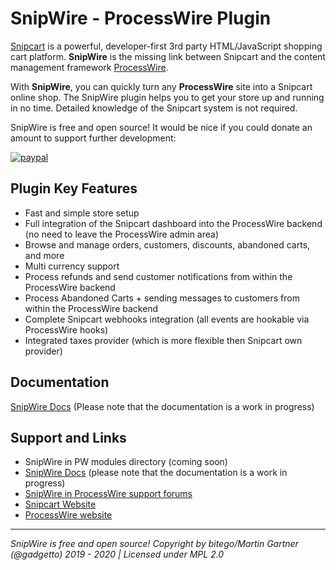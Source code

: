 # SnipWire - ProcessWire Plugin
[Snipcart](https://snipcart.com) is a powerful, developer-first 3rd party HTML/JavaScript shopping cart platform. **SnipWire** is the missing link between Snipcart and the content management framework [ProcessWire](https://processwire.com).

With **SnipWire**, you can quickly turn any **ProcessWire** site into a Snipcart online shop. The SnipWire plugin helps you to get your store up and running in no time. Detailed knowledge of the Snipcart system is not required.

SnipWire is free and open source! It would be nice if you could donate an amount to support further development:

[![paypal](https://www.paypalobjects.com/en_US/i/btn/btn_donate_LG.gif)](https://www.paypal.com/cgi-bin/webscr?cmd=_s-xclick&hosted_button_id=YUY4298PPWPXY)

## Plugin Key Features
- Fast and simple store setup
- Full integration of the Snipcart dashboard into the ProcessWire backend (no need to leave the ProcessWire admin area)
- Browse and manage orders, customers, discounts, abandoned carts, and more
- Multi currency support
- Process refunds and send customer notifications from within the ProcessWire backend
- Process Abandoned Carts + sending messages to customers from within the ProcessWire backend
- Complete Snipcart webhooks integration (all events are hookable via ProcessWire hooks)
- Integrated taxes provider (which is more flexible then Snipcart own provider)

## Documentation
[SnipWire Docs](https://docs.bitego.com/snipwire/) (Please note that the documentation is a work in progress)

## Support and Links
- SnipWire in PW modules directory (coming soon)
- [SnipWire Docs](https://docs.bitego.com/snipwire/) (please note that the documentation is a work in progress)
- [SnipWire in ProcessWire support forums](https://processwire.com/talk/topic/21554-snipwire-snipcart-integration-for-processwire/)
- [Snipcart Website](https://snipcart.com/)
- [ProcessWire website](https://processwire.com/)

<hr>

*SnipWire is free and open source! Copyright by bitego/Martin Gartner (@gadgetto) 2019 - 2020 | Licensed under MPL 2.0*